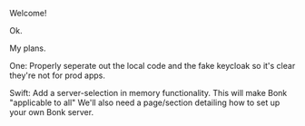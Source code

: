 Welcome!

Ok.

My plans.

One: Properly seperate out the local code and the fake keycloak so it's clear they're not for prod apps.

Swift:
Add a server-selection in memory functionality. This will make Bonk "applicable to all"
We'll also need a page/section detailing how to set up your own Bonk server.